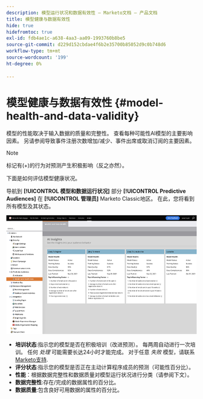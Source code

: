 ```yaml
---
description: 模型运行状况和数据有效性 — Marketo文档 — 产品文档
title: 模型健康与数据有效性
hide: true
hidefromtoc: true
exl-id: fdb4ae1c-a638-4aa3-aa09-1993760b8be5
source-git-commit: d229d152cbdae4f6b2e35700b85052d9c0b748d6
workflow-type: tm+mt
source-wordcount: '199'
ht-degree: 0%

---
```


# 模型健康与数据有效性 {#model-health-and-data-validity}

模型的性能取决于输入数据的质量和完整性。 查看每种可能性AI模型的主要影响因素。 另请参阅导致事件注册次数增加/减少、事件出席或取消订阅的主要因素。

>[!NOTE]
>
>标记有(+)的行为对预测产生积极影响（反之亦然）。

下面是如何评估模型健康状况。

导航到 **[!UICONTROL 模型和数据运行状况]** 部分 **[!UICONTROL Predictive Audiences]** 在 **[!UICONTROL 管理员]** Marketo Classic地区。 在此，您将看到所有模型及其状态。

![图像1](assets/model-health-and-data-validity-1.png)

* **培训状态**:指示您的模型是否在积极培训（改进预测）。 每两周自动进行一次培训。 任何 _处理_ 可能需要长达24小时才能完成。 对于任意 _失败_ 模型，请联系 [Marketo支持](https://nation.marketo.com/t5/Support/ct-p/Support).
* **评分状态**:指示您的模型是否正在主动计算程序成员的预测（可能性百分比）。
* **性能**：根据数据完整性和数据质量对模型运行状况进行分类（请参阅下文）。
* **数据完整性**:存在/完成的数据属性的百分比。
* **数据质量**:包含良好可用数据的属性的百分比。
